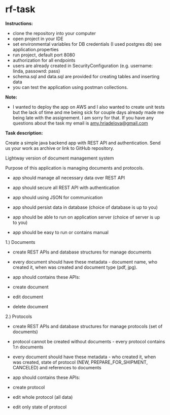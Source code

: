 # rf-task

**Instructions:** 
- clone the repository into your computer
- open project in your IDE
- set environmental variables for DB credentials (I used postgres db) see application.properties
- run project, default port 8080
- authorization for all endpoints
- users are already created in SecurityConfiguration (e.g. username: linda, passowrd: pass)
- schema.sql and data.sql are provided for creating tables and inserting data
- you can test the application using postman collections.


**Note:** 
- I wanted to deploy the app on AWS and I also wanted to create unit tests but the lack of time and me being sick for couple days already made
me being late with the assignement. I am sorry for that. If you have any questions about the task my email is amy.hriadelova@gmail.com

**Task description:**

Create a simple java backend app with REST API and authentication. Send us your work as archive or link to GitHub repository.

 

Lightway version of document management system

Purpose of this application is managing documents and protocols.

- app should manage all necessary data over REST API

- app should secure all REST API with authentication

- app should using JSON for communication

- app should persist data in database (choice of database is up to you)

- app should be able to run on application server (choice of server is up to you)

- app should be easy to run or contains manual

 

1.) Documents

- create REST APIs and database structures for manage documents

- every document should have these metadata - document name, who created it, when was created and document type (pdf, jpg).

- app should contains these APIs:

- create document

- edit document

- delete document

 

2.) Protocols

- create REST APIs and database structures for manage protocols (set of documents)

- protocol cannot be created without documents - every protocol contains 1:n documents

- every document should have these metadata - who created it, when was created, state of protocol (NEW, PREPARE_FOR_SHIPMENT, CANCELED) and references to documents

- app should contains these APIs:

- create protocol

- edit whole protocol (all data)

- edit only state of protocol
